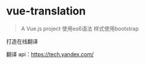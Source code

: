 # vue-translation

> A Vue.js project
  使用es6语法
  样式使用bootstrap

  打造在线翻译 

  翻译 api：https://tech.yandex.com/
